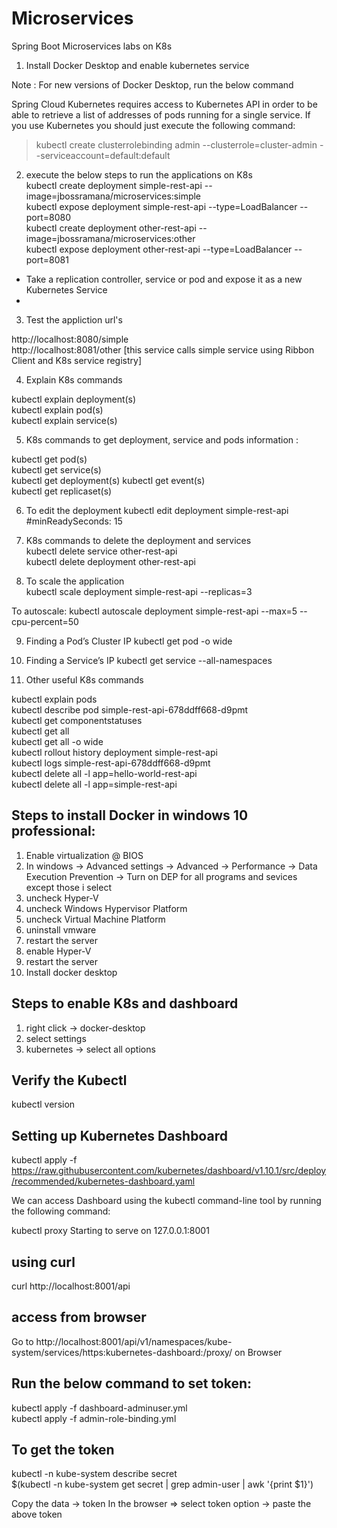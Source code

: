 # Microservices
Spring Boot Microservices labs on K8s

1. Install Docker Desktop and enable kubernetes service 

Note : For new versions of Docker Desktop, run the below command

Spring Cloud Kubernetes requires access to Kubernetes API in order to be able to retrieve a list of addresses of pods running 
for a single service. If you use Kubernetes you should just execute the following command:

> kubectl create clusterrolebinding admin --clusterrole=cluster-admin --serviceaccount=default:default

2. execute the below steps to run the applications on K8s    	  	  
kubectl create deployment  simple-rest-api --image=jbossramana/microservices:simple   
kubectl expose deployment simple-rest-api --type=LoadBalancer --port=8080   
kubectl create deployment  other-rest-api --image=jbossramana/microservices:other   
kubectl expose deployment  other-rest-api --type=LoadBalancer --port=8081   

* Take a replication controller, service or pod and expose it as a new Kubernetes Service
* 
3. Test the appliction url's  

http://localhost:8080/simple  
http://localhost:8081/other     [this service calls simple service using Ribbon Client and K8s service registry]  

4. Explain K8s commands 

kubectl  explain deployment(s)   
kubectl  explain pod(s)    
kubectl  explain service(s)   

5. K8s commands to get deployment, service and pods information :

kubectl get pod(s)  
kubectl get service(s)  
kubectl get deployment(s) 
kubectl get event(s)  
kubectl get replicaset(s)

6. To edit the deployment 
kubectl edit deployment simple-rest-api #minReadySeconds: 15  


7. K8s commands to delete the deployment and services  
kubectl delete service  other-rest-api  
kubectl delete deployment  other-rest-api 

8. To scale the application    
kubectl  scale deployment simple-rest-api --replicas=3  

To autoscale: 
kubectl autoscale deployment simple-rest-api --max=5 --cpu-percent=50 

9. Finding a Pod’s Cluster IP 
kubectl get pod -o wide 

10. Finding a Service’s IP 
kubectl get service --all-namespaces  

11. Other useful K8s commands 

kubectl explain pods      
kubectl describe pod simple-rest-api-678ddff668-d9pmt      
kubectl get componentstatuses    
kubectl get all   
kubectl get all -o wide    
kubectl rollout history deployment simple-rest-api    
kubectl logs simple-rest-api-678ddff668-d9pmt   
kubectl delete all -l app=hello-world-rest-api     
kubectl delete all -l app=simple-rest-api 


Steps to install Docker in windows 10 professional:
---------------------------------------------------

1. Enable virtualization @ BIOS 
2. In windows -> Advanced settings -> Advanced -> Performance -> Data Execution Prevention -> 
   Turn on DEP for all programs and sevices except those i select 
3. uncheck Hyper-V
4. uncheck Windows Hypervisor Platform
5. uncheck Virtual Machine Platform
6. uninstall vmware
7. restart the server
8. enable Hyper-V
9. restart the server
10. Install docker desktop


Steps to enable K8s and dashboard
--------------------------------

1. right click -> docker-desktop  
2. select settings  
3. kubernetes -> select all options 


Verify the Kubectl
------------------

kubectl version

Setting up Kubernetes Dashboard
-------------------------------

kubectl apply -f https://raw.githubusercontent.com/kubernetes/dashboard/v1.10.1/src/deploy/recommended/kubernetes-dashboard.yaml

We can access Dashboard using the kubectl command-line tool by running the following command:

kubectl proxy
Starting to serve on 127.0.0.1:8001

using curl
----------

curl http://localhost:8001/api


access from browser
-------------------

Go to http://localhost:8001/api/v1/namespaces/kube-system/services/https:kubernetes-dashboard:/proxy/ on Browser 


Run the below command to set token:
-----------------------------------

kubectl apply -f dashboard-adminuser.yml  
kubectl apply -f admin-role-binding.yml

To get the token
-----------------

kubectl -n kube-system describe secret    
$(kubectl -n kube-system get secret | grep admin-user | awk '{print $1}')

Copy the data -> token
In the browser => select token option -> paste the above token







